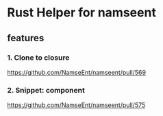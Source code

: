 # Rust Helper for namseent

## features

### 1. Clone to closure

https://github.com/NamseEnt/namseent/pull/569

### 2. Snippet: component

https://github.com/NamseEnt/namseent/pull/575
